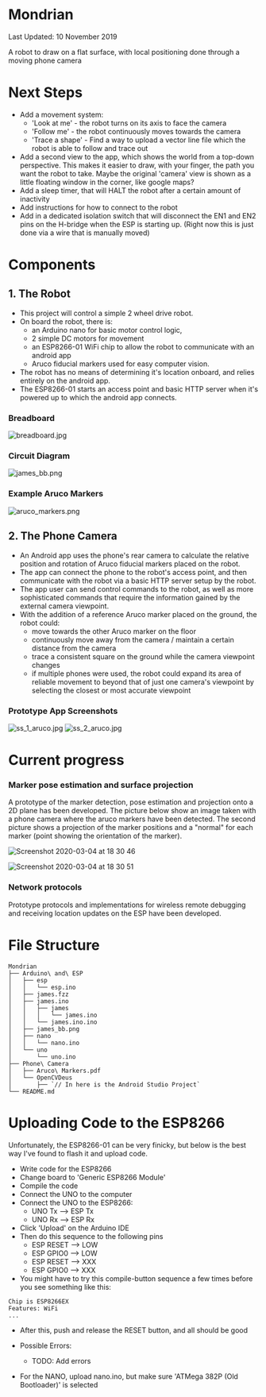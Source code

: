 # Mondrian

Last Updated: 10 November 2019

A robot to draw on a flat surface, with local positioning done through a moving phone camera

# Next Steps

* Add a movement system:
	* 'Look at me' - the robot turns on its axis to face the camera
	* 'Follow me' - the robot continuously moves towards the camera
	* 'Trace a shape' - Find a way to upload a vector line file which the robot is able to follow and trace out
* Add a second view to the app, which shows the world from a top-down perspective. This makes it easier to draw, with your finger, the path you want the robot to take. Maybe the original 'camera' view is shown as a little floating window in the corner, like google maps?
* Add a sleep timer, that will HALT the robot after a certain amount of inactivity
* Add instructions for how to connect to the robot
* Add in a dedicated isolation switch that will disconnect the EN1 and EN2 pins on the H-bridge when the ESP is starting up. (Right now this is just done via a wire that is manually moved)


# Components

## 1. The Robot

* This project will control a simple 2 wheel drive robot. 
* On board the robot, there is:
	* an Arduino nano for basic motor control logic, 
	* 2 simple DC motors for movement
	* an ESP8266-01 WiFi chip to allow the robot to communicate with an android app
	* Aruco fiducial markers used for easy computer vision.
* The robot has no means of determining it's location onboard, and relies entirely on the android app.
* The ESP8266-01 starts an access point and basic HTTP server when it's powered up to which the android app connects.

### Breadboard

![breadboard.jpg](readme_resources/breadboard.jpg)

### Circuit Diagram

![james_bb.png](readme_resources/james_bb.png)


### Example Aruco Markers

![aruco_markers.png](readme_resources/aruco_markers.png)



## 2. The Phone Camera

* An Android app uses the phone's rear camera to calculate the relative position and rotation of Aruco fiducial markers placed on the robot.
* The app can connect the phone to the robot's access point, and then communicate with the robot via a basic HTTP server setup by the robot.
* The app user can send control commands to the robot, as well as more sophisticated commands that require the information gained by the external camera viewpoint.
* With the addition of a reference Aruco marker placed on the ground, the robot could:
	* move towards the other Aruco marker on the floor
	* continuously move away from the camera / maintain a certain distance from the camera
	* trace a consistent square on the ground while the camera viewpoint changes
	* if multiple phones were used, the robot could expand its area of reliable movement to beyond that of just one camera's viewpoint by selecting the closest or most accurate viewpoint

### Prototype App Screenshots

![ss_1_aruco.jpg](readme_resources/ss_1_aruco.jpg) ![ss_2_aruco.jpg](readme_resources/ss_2_aruco.jpg)

# Current progress

### Marker pose estimation and surface projection

A prototype of the marker detection, pose estimation and projection onto a 2D plane has been developed.
The picture below show an image taken with a phone camera where the aruco markers have been detected. The second picture shows a projection of the marker positions and a "normal" for each marker (point showing the orientation of the marker).

![Screenshot 2020-03-04 at 18 30 46](https://user-images.githubusercontent.com/28049022/75901096-b247e800-5e46-11ea-8592-c5eac7f75097.png)

![Screenshot 2020-03-04 at 18 30 51](https://user-images.githubusercontent.com/28049022/75901105-b6740580-5e46-11ea-9078-5966424eb665.png)

### Network protocols

Prototype protocols and implementations for wireless remote debugging and receiving location updates on the ESP have been developed.

# File Structure
```
Mondrian  
├── Arduino\ and\ ESP  
│   ├── esp  
│   │   └── esp.ino  
│   ├── james.fzz  
│   ├── james.ino  
│   │   ├── james  
│   │   │   └── james.ino  
│   │   └── james.ino.ino  
│   ├── james_bb.png  
│   ├── nano  
│   │   └── nano.ino  
│   └── uno  
│       └── uno.ino  
├── Phone\ Camera  
│   ├── Aruco\ Markers.pdf  
│   └── OpenCVDeus  
│       ├── `// In here is the Android Studio Project`  
└── README.md  
```


# Uploading Code to the ESP8266

Unfortunately, the ESP8266-01 can be very finicky, but below is the best way I've found to flash it and upload code.

* Write code for the ESP8266
* Change board to 'Generic ESP8266 Module'
* Compile the code
* Connect the UNO to the computer
* Connect the UNO to the ESP8266: 
    * UNO Tx --> ESP Tx
    * UNO Rx --> ESP Rx
* Click 'Upload' on the Arduino IDE
* Then do this sequence to the following pins
    * ESP RESET --> LOW
    * ESP GPIO0 --> LOW
    * ESP RESET --> XXX
    * ESP GPIO0 --> XXX
* You might have to try this compile-button sequence a few times
before you see something like this:
```Connecting........_____....._____....._____.
Chip is ESP8266EX
Features: WiFi
...
```
* After this, push and release the RESET button, and all should 
be good
* Possible Errors: 
    * TODO: Add errors

* For the NANO, upload nano.ino, but make sure 
'ATMega 382P (Old Bootloader)' is selected





